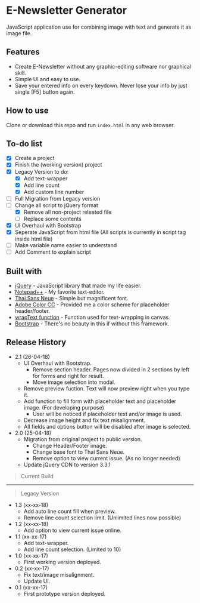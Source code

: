 # E-Newsletter Generator

JavaScript application use for combining image with text and generate it as image file.

## Features
- Create E-Newsletter without any graphic-editing software nor graphical skill.
- Simple UI and easy to use.
- Save your entered info on every keydown. Never lose your info by just single [F5] button again.

## How to use

Clone or download this repo and run `index.html` in any web browser.

## To-do list
 - [X] Create a project
 - [X] Finish the (working version) project
 - [X] Legacy Version to do:
     - [X] Add text-wrapper
     - [X] Add line count
     - [X] Add custom line number
 - [ ] Full Migration from Legacy version
 - [ ] Change all script to jQuery format
     - [X] Remove all non-project releated file
     - [ ] Replace some contents
 - [X] UI Overhaul with Bootstrap
 - [X] Seperate JavaScript from html file (All scripts is currently in script tag inside html file)
 - [ ] Make variable name easier to understand
 - [ ] Add Comment to explain script

## Built with
 - [jQuery](https://jquery.com/) - JavaScript library that made my life easier.
 - [Notepad++](https://notepad-plus-plus.org/) - My favorite text-editor.
 - [Thai Sans Neue](http://www.f0nt.com/release/thaisans-neue-1-0/) - Simple but magnificent font.
 - [Adobe Color CC](https://color.adobe.com) - Provided me a color scheme for placeholder header/footer.
 - [wrapText function](https://github.com/phwt/enewsletter-generator) - Function used for text-wrapping in canvas.
 - [Bootstrap](https://getbootstrap.com) - There's no beauty in this if without this framework.

## Release History
 - 2.1 (26-04-18)
     - UI Overhaul with Bootstrap.
         - Remove section header. Pages now divided in 2 sections by left for forms and right for result.
         - Move image selection into modal.
     - Remove preview fuction. Text will now preview right when you type it.
     - Add function to fill form with placeholder text and placeholder image. (For developing purpose)
         - User will be noticed if placeholder text and/or image is used.
     - Decrease image height and fix text misalignment.
     - All fields and options button will be disabled after image is selected.
 - 2.0 (25-04-18)
     - Migration from original project to public version.
         - Change Header/Footer image.
         - Change base font to Thai Sans Neue.
         - Remove option to view current issue. (As no longer needed)
     - Update jQuery CDN to version 3.3.1
 > Current Build
 ------
 > Legacy Version
 - 1.3 (xx-xx-18)
 	- Add auto line count fill when preview.
    - Remove line count selection limit. (Unlimited lines now possible)
 - 1.2 (xx-xx-18)
    - Add option to view current issue online.
 - 1.1 (xx-xx-17)
    - Add text-wrapper.
    - Add line count selection. (Limited to 10)
 - 1.0 (xx-xx-17)
    - First working version deployed.
 - 0.2 (xx-xx-17)
    - Fix text/image misalignment.
    - Update UI.
 - 0.1 (xx-xx-17)
    - First prototype version deployed.

